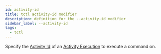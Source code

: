 ```yaml
---
id: activity-id
title: tctl activity-id modifier
description: definition for the --activity-id modifier
sidebar_label: --activity-id
tags:
  - tctl
---
```


Specify the [Activity Id](/concepts/what-is-an-activity-id) of an [Activity Execution](/concepts/what-is-an-activity-execution) to execute a command on.
